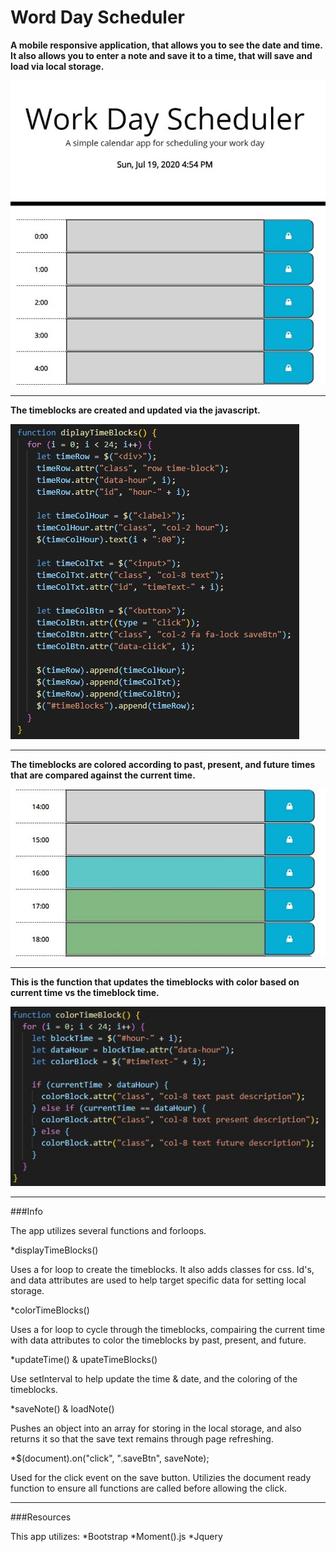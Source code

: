 # Word Day Scheduler

<strong>A mobile responsive application, that allows you to see the date and time.</strong>
<strong>It also allows you to enter a note and save it to a time, that will save and load via local storage.</strong>

 ![Work Day Scheduler](/images/scheduler.jpg)

<hr>

<strong>The timeblocks are created and updated via the javascript.</strong>
 
![Time Block Create Code](/images/timeblocks.jpg)
 
<hr>
 
<strong>The timeblocks are colored according to past, present, and future times that are compared against the current time.</strong>

![Colored Timeblocks](/images/timecolors.jpg)

<hr>

<strong>This is the function that updates the timeblocks with color based on current time vs the timeblock time.</strong>

![Color Timeblock Code](/images/colorblocks.jpg)

<hr>

###Info

The app utilizes several functions and forloops.

*displayTimeBlocks()

Uses a for loop to create the timeblocks. 
It also adds classes for css.
Id's, and data attributes are used to help target specific data for setting local storage.

*colorTimeBlocks()

Uses a for loop to cycle through the timeblocks, compairing the current time with data attributes to color the timeblocks by past, present, and future.

*updateTime() & upateTimeBlocks()

Use setInterval to help update the time & date, and the coloring of the timeblocks.

*saveNote() & loadNote()

Pushes an object into an array for storing in the local storage, and also returns it so that the save text remains through page refreshing.

*$(document).on("click", ".saveBtn", saveNote);

Used for the click event on the save button.
Utilizies the document ready function to ensure all functions are called before allowing the click.

<hr>

###Resources

This app utilizes:
*Bootstrap
*Moment().js
*Jquery
